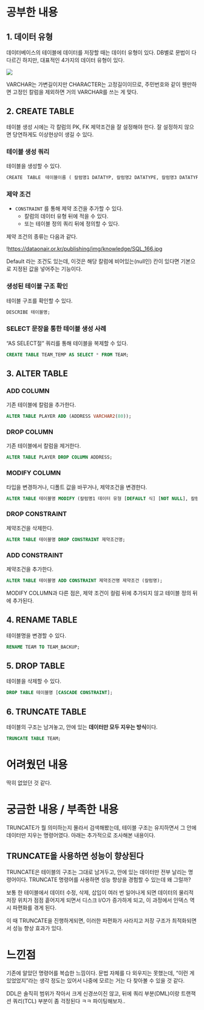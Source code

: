 # 공부한 내용


## 1. 데이터 유형

데이터베이스의 테이블에 데이터를 저장할 때는 데이터 유형이 있다. DB별로 문법이 다 다르긴 하지만, 대표적인 4가지의 데이터 유형이 있다.

![](https://dataonair.or.kr/publishing/img/knowledge/SQL_162.jpg)

VARCHAR는 가변길이지만 CHARACTER는 고정길이이므로, 주민번호와 같이 웬만하면 고정인 칼럼을 제외하면 거의 VARCHAR를 쓰는 게 맞다.

## 2. CREATE TABLE

테이블 생성 시에는 각 칼럼의 PK, FK 제약조건을 잘 설정해야 한다. 잘 설정하지 않으면 당연하게도 이상현상이 생길 수 있다.

### 테이블 생성 쿼리

테이블을 생성할 수 있다.

```sql
CREATE　TABLE　테이블이름 ( 칼럼명1 DATATYP, 칼럼명2 DATATYPE, 칼럼명3 DATATYPE) ;
```

### 제약 조건

- `CONSTRAINT` 를 통해 제약 조건을 추가할 수 있다.
    - 칼럼의 데이터 유형 뒤에 적을 수 있다.
    - 또는 테이블 정의 쿼리 뒤에 정의할 수 있다.

제약 조건의 종류는 다음과 같다.

!https://dataonair.or.kr/publishing/img/knowledge/SQL_166.jpg

Default 라는 조건도 있는데, 이것은 해당 칼럼에 비어있는(null인) 칸이 있다면 기본으로 지정된 값을 넣어주는 기능이다.

### 생성된 테이블 구조 확인

테이블 구조를 확인할 수 있다.

```sql
DESCRIBE 테이블명;
```

### **SELECT 문장을 통한 테이블 생성 사례**

“AS SELECT절” 쿼리를 통해 테이블을 복제할 수 있다.

```sql
CREATE TABLE TEAM_TEMP AS SELECT * FROM TEAM;
```

## 3. ALTER TABLE

### ADD COLUMN

기존 테이블에 칼럼을 추가한다.

```sql
ALTER TABLE PLAYER ADD (ADDRESS VARCHAR2(80));
```

### DROP COLUMN

기존 테이블에서 칼럼을 제거한다.

```sql
ALTER TABLE PLAYER DROP COLUMN ADDRESS;
```

### MODIFY COLUMN

타입을 변경하거나, 디폴트 값을 바꾸거나, 제약조건을 변경한다.

```sql
ALTER TABLE 테이블명 MODIFY (칼럼명1 데이터 유형 [DEFAULT 식] [NOT NULL], 칼럼명2 데이터 유형 …);
```

### DROP CONSTRAINT

제약조건을 삭제한다.

```sql
ALTER TABLE 테이블명 DROP CONSTRAINT 제약조건명;
```

### ADD CONSTRAINT

제약조건을 추가한다.

```sql
ALTER TABLE 테이블명 ADD CONSTRAINT 제약조건명 제약조건 (칼럼명);
```

MODIFY COLUMN과 다른 점은, 제약 조건이 컬럼 뒤에 추가되지 않고 테이블 정의 뒤에 추가된다.

## 4. RENAME TABLE

테이블명을 변경할 수 있다.

```sql
RENAME TEAM TO TEAM_BACKUP;
```

## 5. **DROP TABLE**

테이블을 삭제할 수 있다.

```sql
DROP TABLE 테이블명 [CASCADE CONSTRAINT];
```

## 6. **TRUNCATE TABLE**

테이블의 구조는 남겨놓고, 안에 있는 **데이터만 모두 지우는 방식**이다.

```sql
TRUNCATE TABLE TEAM;
```

# 어려웠던 내용


딱히 없었던 것 같다.

# 궁금한 내용 / 부족한 내용


TRUNCATE가 뭘 의미하는지 몰라서 검색해봤는데, 테이블 구조는 유지하면서 그 안에 데이터만 지우는 명령어였다. 아래는 추가적으로 조사해본 내용이다.

## TRUNCATE을 사용하면 성능이 향상된다

TRUNCATE은 테이블의 구조는 그대로 남겨두고, 안에 있는 데이터만 전부 날리는 명령어이다. TRUNCATE 명령어를 사용하면 성능 향상을 경험할 수 있는데 왜 그럴까?

보통 한 테이블에서 데이터 수정, 삭제, 삽입이 여러 번 일어나게 되면 데이터의 물리적 저장 위치가 점점 흩어지게 되면서 디스크 I/O가 증가하게 되고, 이 과정에서 인덱스 역시 파편화를 겪게 된다.

이 때 TRUNCATE을 진행하게되면, 이러한 파편화가 사라지고 저장 구조가 최적화되면서 성능 향상 효과가 있다.

# 느낀점


기존에 알았던 명령어를 복습한 느낌이다. 문법 자체를 다 외우지는 못했는데, “이런 게 있었었지”라는 생각 정도는 있어서 나중에 모르는 거는 다 찾아볼 수 있을 것 같다.

DDL은 솔직히 범위가 작아서 크게 신경쓰이진 않고, 뒤에 쿼리 부분(DML)이랑 트랜잭션 쿼리(TCL) 부분이 좀 걱정된다 ㅋㅋ 파이팅해보자..